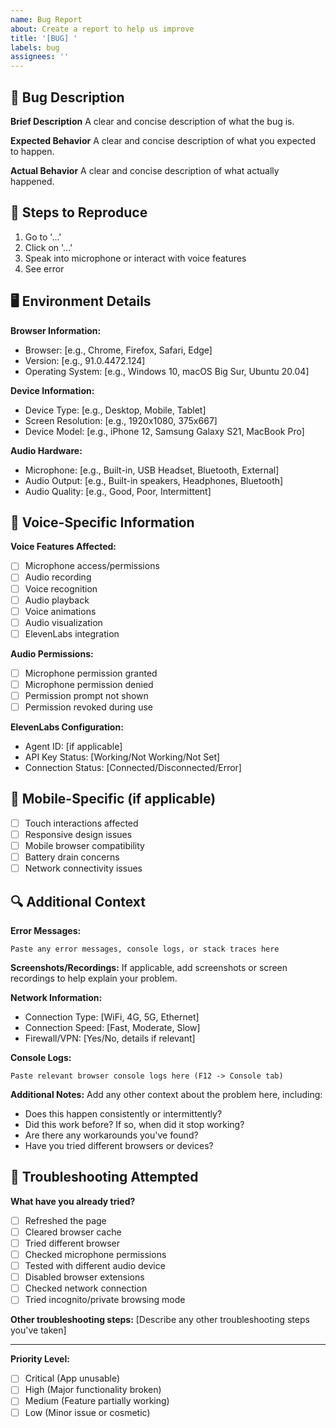 ```yaml
---
name: Bug Report
about: Create a report to help us improve
title: '[BUG] '
labels: bug
assignees: ''
---
```


## 🐛 Bug Description
**Brief Description**
A clear and concise description of what the bug is.

**Expected Behavior**
A clear and concise description of what you expected to happen.

**Actual Behavior**
A clear and concise description of what actually happened.

## 🔄 Steps to Reproduce
1. Go to '...'
2. Click on '...'
3. Speak into microphone or interact with voice features
4. See error

## 🖥️ Environment Details
**Browser Information:**
- Browser: [e.g., Chrome, Firefox, Safari, Edge]
- Version: [e.g., 91.0.4472.124]
- Operating System: [e.g., Windows 10, macOS Big Sur, Ubuntu 20.04]

**Device Information:**
- Device Type: [e.g., Desktop, Mobile, Tablet]
- Screen Resolution: [e.g., 1920x1080, 375x667]
- Device Model: [e.g., iPhone 12, Samsung Galaxy S21, MacBook Pro]

**Audio Hardware:**
- Microphone: [e.g., Built-in, USB Headset, Bluetooth, External]
- Audio Output: [e.g., Built-in speakers, Headphones, Bluetooth]
- Audio Quality: [e.g., Good, Poor, Intermittent]

## 🎤 Voice-Specific Information
**Voice Features Affected:**
- [ ] Microphone access/permissions
- [ ] Audio recording
- [ ] Voice recognition
- [ ] Audio playback
- [ ] Voice animations
- [ ] Audio visualization
- [ ] ElevenLabs integration

**Audio Permissions:**
- [ ] Microphone permission granted
- [ ] Microphone permission denied
- [ ] Permission prompt not shown
- [ ] Permission revoked during use

**ElevenLabs Configuration:**
- Agent ID: [if applicable]
- API Key Status: [Working/Not Working/Not Set]
- Connection Status: [Connected/Disconnected/Error]

## 📱 Mobile-Specific (if applicable)
- [ ] Touch interactions affected
- [ ] Responsive design issues
- [ ] Mobile browser compatibility
- [ ] Battery drain concerns
- [ ] Network connectivity issues

## 🔍 Additional Context
**Error Messages:**
```
Paste any error messages, console logs, or stack traces here
```

**Screenshots/Recordings:**
If applicable, add screenshots or screen recordings to help explain your problem.

**Network Information:**
- Connection Type: [WiFi, 4G, 5G, Ethernet]
- Connection Speed: [Fast, Moderate, Slow]
- Firewall/VPN: [Yes/No, details if relevant]

**Console Logs:**
```
Paste relevant browser console logs here (F12 -> Console tab)
```

**Additional Notes:**
Add any other context about the problem here, including:
- Does this happen consistently or intermittently?
- Did this work before? If so, when did it stop working?
- Are there any workarounds you've found?
- Have you tried different browsers or devices?

## 🔧 Troubleshooting Attempted
**What have you already tried?**
- [ ] Refreshed the page
- [ ] Cleared browser cache
- [ ] Tried different browser
- [ ] Checked microphone permissions
- [ ] Tested with different audio device
- [ ] Disabled browser extensions
- [ ] Checked network connection
- [ ] Tried incognito/private browsing mode

**Other troubleshooting steps:**
[Describe any other troubleshooting steps you've taken]

---

**Priority Level:**
- [ ] Critical (App unusable)
- [ ] High (Major functionality broken)
- [ ] Medium (Feature partially working)
- [ ] Low (Minor issue or cosmetic)